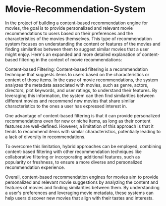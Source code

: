 
# Movie-Recommendation-System
In the project of building a content-based recommendation engine for movies, the goal is to provide personalized and relevant movie recommendations to users based on their preferences and the characteristics of the movies themselves. This type of recommendation system focuses on understanding the content or features of the movies and finding similarities between them to suggest similar movies that a user might enjoy. Here's an expanded and more detailed explanation of content-based filtering in the context of movie recommendations:

Content-based Filtering:
Content-based filtering is a recommendation technique that suggests items to users based on the characteristics or content of those items. In the case of movie recommendations, the system analyzes the metadata associated with movies, such as genre, actors, directors, plot keywords, and user ratings, to understand their features. By leveraging this information, the system can then find similarities between different movies and recommend new movies that share similar characteristics to the ones a user has expressed interest in.

One advantage of content-based filtering is that it can provide personalized recommendations even for new or niche items, as long as their content features are well-defined. However, a limitation of this approach is that it tends to recommend items with similar characteristics, potentially leading to a lack of diversity in recommendations.

To overcome this limitation, hybrid approaches can be employed, combining content-based filtering with other recommendation techniques like collaborative filtering or incorporating additional features, such as popularity or freshness, to ensure a more diverse and personalized recommendation experience.

Overall, content-based recommendation engines for movies aim to provide personalized and relevant movie suggestions by analyzing the content and features of movies and finding similarities between them. By understanding a user's preferences and leveraging movie metadata, these systems can help users discover new movies that align with their tastes and interests.
